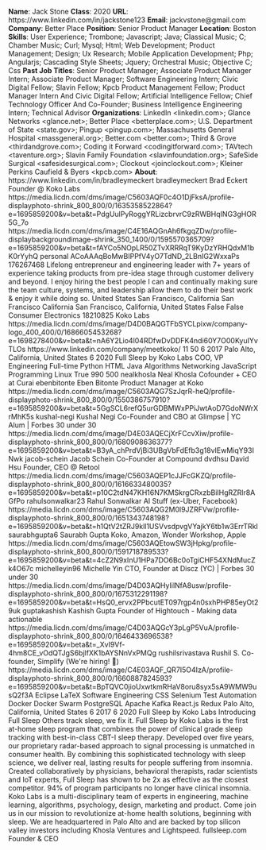 **Name**: Jack Stone
**Class**: 2020
**URL**: https://www\.linkedin\.com/in/jackstone123
**Email**: jackvstone@gmail\.com
**Company**: Better Place
**Position**: Senior Product Manager
**Location**: Boston
**Skills**: User Experience; Trombone; Javascript; Java; Classical Music; C; Chamber Music; Curl; Mysql; Html; Web Development; Product Management; Design; Ux Research; Mobile Application Development; Php; Angularjs; Cascading Style Sheets; Jquery; Orchestral Music; Objective C; Css
**Past Job Titles**: Senior Product Manager; Associate Product Manager Intern; Associate Product Manager; Software Engineering Intern; Civic Digital Fellow; Slavin Fellow; Kpcb Product Management Fellow; Product Manager Intern And Civic Digital Fellow; Artificial Intelligence Fellow; Chief Technology Officer And Co\-Founder; Business Intelligence Engineering Intern; Technical Advisor
**Organizations**: LinkedIn <linkedin\.com>; Glance Networks <glance\.net>; Better Place <betterplace\.com>; U\.S\. Department of State <state\.gov>; Pingup <pingup\.com>; Massachusetts General Hospital <massgeneral\.org>; Better\.com <better\.com>; Third & Grove <thirdandgrove\.com>; Coding it Forward <codingitforward\.com>; TAVtech <taventure\.org>; Slavin Family Foundation <slavinfoundation\.org>; SafeSide Surgical <safesidesurgical\.com>; Clockout <joinclockout\.com>; Kleiner Perkins Caufield & Byers <kpcb\.com>
**About**: https://www\.linkedin\.com/in/bradleymeckert bradleymeckert Brad Eckert Founder @ Koko Labs https://media\.licdn\.com/dms/image/C5603AQF0c4O1DjFksA/profile\-displayphoto\-shrink\_800\_800/0/1635358522864?e=1695859200&v=beta&t=PdgUulPyRoggYRLizcbrvrC9zRWBHqING3gHOR5G\_7o https://media\.licdn\.com/dms/image/C4E16AQGnAh6fkgqZDw/profile\-displaybackgroundimage\-shrink\_350\_1400/0/1595570365709?e=1695859200&v=beta&t=fAYCo5NOpLR50ZTvXRRRqT9KyDzYRHQdxM1bK0rYyhQ personal ACoAAAqBoMwBIPPfV4yO7TdND\_2LBnIG2WxxaPs 176267468 Lifelong entrepreneur and engineering leader with 7\+ years of experience taking products from pre\-idea stage through customer delivery and beyond\. I enjoy hiring the best people I can and continually making sure the team culture, systems, and leadership allow them to do their best work & enjoy it while doing so\. United States San Francisco, California San Francisco California San Francisco, California, United States False False Consumer Electronics 18210825 Koko Labs https://media\.licdn\.com/dms/image/D4D0BAQGTFbSYCLpixw/company\-logo\_400\_400/0/1686605453268?e=1698278400&v=beta&t=nA6Y2Lio4l04RDfwDvDDFK4ndi60Y7O00KyuIYvTLOs https://www\.linkedin\.com/company/meetkoko/ 11 50 6 2017 Palo Alto, California, United States 6 2020 Full Sleep by Koko Labs COO, VP Engineering Full\-time Python HTML Java Algorithms Networking JavaScript Programming Linux True 990 500 nealkhosla Neal Khosla Cofounder \+ CEO at Curai ebenbitonte Eben Bitonte Product Manager at Koko https://media\.licdn\.com/dms/image/C5603AQG7SzJqrR\-heQ/profile\-displayphoto\-shrink\_800\_800/0/1550386757910?e=1695859200&v=beta&t=5GgSCL6refQ5urGDBMWxPPiJwtAoD7GdoNWrXrMhK5s kushal\-negi Kushal Negi Co\-Founder and CBO at Glimpse | YC Alum | Forbes 30 under 30 https://media\.licdn\.com/dms/image/D4E03AQECjXrFCcvXiw/profile\-displayphoto\-shrink\_800\_800/0/1680908636377?e=1695859200&v=beta&t=B3yA\_chPrdVjBi3UBgVbFdEfb3g18vIEwMiqY93INwk jacob\-schein Jacob Schein Co\-Founder at Compound dvdhsu David Hsu Founder, CEO @ Retool https://media\.licdn\.com/dms/image/C5603AQEP1cJJFcGKZQ/profile\-displayphoto\-shrink\_800\_800/0/1616633480035?e=1695859200&v=beta&t=p10C2tdN47KH16N7KMSkrgCRxzbBiIHgRZRlr8AGfPo rahulsonwalkar23 Rahul Sonwalkar AI Stuff \(ex\-Uber, Facebook\) https://media\.licdn\.com/dms/image/C5603AQG2M0l9JZRFVw/profile\-displayphoto\-shrink\_800\_800/0/1651343748198?e=1695859200&v=beta&t=h1QtV2tZRJ9kll1USVvsdpvgVYajkY6tb1w3ErrTRkI saurabhgupta6 Saurabh Gupta Koko, Amazon, Wonder Workshop, Apple https://media\.licdn\.com/dms/image/C5603AQEtowSW3jHpkg/profile\-displayphoto\-shrink\_800\_800/0/1591718789533?e=1695859200&v=beta&t=4cZ2N9xInU1HPa7DO6Bc0oTgiCHF54XNdMucZk4O67c michelleyin96 Michelle Yin CTO, Founder at Discz \(YC\) | Forbes 30 under 30 https://media\.licdn\.com/dms/image/D4D03AQHyIilNfA8usw/profile\-displayphoto\-shrink\_800\_800/0/1675312291198?e=1695859200&v=beta&t=HsQ0\_ervx2PPbcutET097rgp4n0sxhPHP85eyOt29uk guptakashish Kashish Gupta Founder of Hightouch \- Making data actionable https://media\.licdn\.com/dms/image/C4D03AQGcY3pLgP5VuA/profile\-displayphoto\-shrink\_800\_800/0/1646433696538?e=1695859200&v=beta&t=\_XvI9Vf\-4hm8CE\_vOdQTJgS6bjlfXK1bAYSNnVxPMQg rushilsrivastava Rushil S\. Co\-founder, Simplify \(We're hiring\! 🚀\) https://media\.licdn\.com/dms/image/C4E03AQF\_QR7I5O4IzA/profile\-displayphoto\-shrink\_800\_800/0/1660887824593?e=1695859200&v=beta&t=BpTQVC0jioUxwtkmRHaV8oru8syx5sA9WMW9usQ2f3A Eclipse LaTeX Software Engineering CSS Selenium Test Automation Docker Docker Swarm PostgreSQL Apache Kafka React\.js Redux Palo Alto, California, United States 6 2017 6 2020 Full Sleep by Koko Labs Introducing Full Sleep  Others track sleep, we fix it\. Full Sleep by Koko Labs is the first at\-home sleep program that combines the power of clinical grade sleep tracking with best\-in\-class CBT\-I sleep therapy\. Developed over five years, our proprietary radar\-based approach to signal processing is unmatched in consumer health\. By combining this sophisticated technology with sleep science, we deliver real, lasting results for people suffering from insomnia\. Created collaboratively by physicians, behavioral therapists, radar scientists and IoT experts, Full Sleep has shown to be 2x as effective as the closest competitor\. 94% of program participants no longer have clinical insomnia\.  Koko Labs is a multi\-disciplinary team of experts in engineering, machine learning, algorithms, psychology, design, marketing and product\. Come join us in our mission to revolutionize at\-home health solutions, beginning with sleep\. We are headquartered in Palo Alto and are backed by top silicon valley investors including Khosla Ventures and Lightspeed\.  fullsleep\.com Founder & CEO
